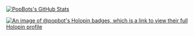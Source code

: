 [![PopBots's GitHub Stats](https://github-readme-stats.vercel.app/api?username=popbot&count_private=true&show_icons=true&theme=panda&hide_rank=false)](https://github.com/anuraghazra/github-readme-stats)

<!--
### This Week
[![willianrod's wakatime stats](https://github-readme-stats.vercel.app/api/wakatime?username=PopBot)](https://github.com/anuraghazra/github-readme-stats)
-->
[![An image of @popbot's Holopin badges, which is a link to view their full Holopin profile](https://holopin.me/popbot)](https://holopin.io/@popbot)
